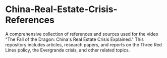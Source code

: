 # China-Real-Estate-Crisis-References
A comprehensive collection of references and sources used for the video "The Fall of the Dragon: China's Real Estate Crisis Explained." This repository includes articles, research papers, and reports on the Three Red Lines policy, the Evergrande crisis, and other related topics.

